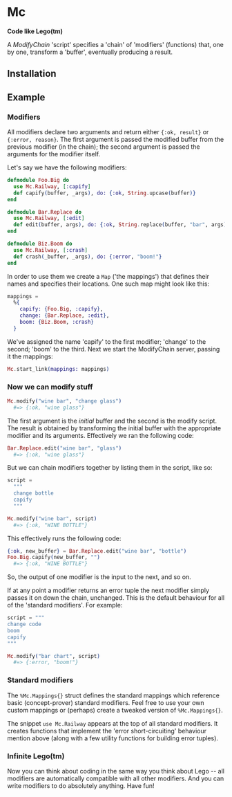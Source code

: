 # Mc

**Code like Lego(tm)**

A *ModifyChain* 'script' specifies a 'chain' of 'modifiers' (functions) that, one by one, transform a
'buffer', eventually producing a result.

## Installation

## Example

### Modifiers

All modifiers declare two arguments and return either `{:ok, result}` or `{:error, reason}`.  The first
argument is passed the modified buffer from the previous modifier (in the chain); the second argument
is passed the arguments for the modifier itself.

Let's say we have the following modifiers:

```elixir
defmodule Foo.Big do
  use Mc.Railway, [:capify]
  def capify(buffer, _args), do: {:ok, String.upcase(buffer)}
end

defmodule Bar.Replace do
  use Mc.Railway, [:edit]
  def edit(buffer, args), do: {:ok, String.replace(buffer, "bar", args)}
end

defmodule Biz.Boom do
  use Mc.Railway, [:crash]
  def crash(_buffer, _args), do: {:error, "boom!"}
end
```

In order to use them we create a `Map` ('the mappings') that defines their names and specifies their
locations.  One such map might look like this:

```elixir
mappings =
  %{
    capify: {Foo.Big, :capify},
    change: {Bar.Replace, :edit},
    boom: {Biz.Boom, :crash}
  }
```

We've assigned the name 'capify' to the first modifier; 'change' to the second; 'boom' to the third.
Next we start the ModifyChain server, passing it the mappings:

```elixir
Mc.start_link(mappings: mappings)
```

### Now we can modify stuff

```elixir
Mc.modify("wine bar", "change glass")
  #=> {:ok, "wine glass"}
```

The first argument is the *initial* buffer and the second is the modify script.  The result is obtained by
transforming the initial buffer with the appropriate modifier and its arguments.  Effectively we ran the
following code:

```elixir
Bar.Replace.edit("wine bar", "glass")
  #=> {:ok, "wine glass"}
```

But we can chain modifiers together by listing them in the script, like so:

```elixir
script =
  """
  change bottle
  capify
  """

Mc.modify("wine bar", script)
  #=> {:ok, "WINE BOTTLE"}
```

This effectively runs the following code:

```elixir
{:ok, new_buffer} = Bar.Replace.edit("wine bar", "bottle")
Foo.Big.capify(new_buffer, "")
  #=> {:ok, "WINE BOTTLE"}
```

So, the output of one modifier is the input to the next, and so on.

If at any point a modifier returns an error tuple the next modifier simply passes it on down the chain,
unchanged.  This is the default behaviour for all of the 'standard modifiers'.  For example:

```elixir
script = """
change code
boom
capify
"""

Mc.modify("bar chart", script)
  #=> {:error, "boom!"}
```

### Standard modifiers

The `%Mc.Mappings{}` struct defines the standard mappings which reference basic (concept-prover) standard
modifiers.  Feel free to use your own custom mappings or (perhaps) create a tweaked version of
`%Mc.Mappings{}`.

The snippet `use Mc.Railway` appears at the top of all standard modifiers.  It creates functions that
implement the 'error short-circuiting' behaviour mention above (along with a few utility functions for
building error tuples).

### Infinite Lego(tm)

Now you can think about coding in the same way you think about Lego -- all modifiers are automatically
compatible with all other modifiers.  And you can write modifiers to do absolutely anything.  Have fun!

<!--
Documentation can be generated with [ExDoc](https://github.com/elixir-lang/ex_doc)
and published on [HexDocs](https://hexdocs.pm). Once published, the docs can
be found at [https://hexdocs.pm/mc](https://hexdocs.pm/mc).
-->
